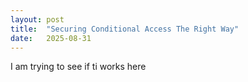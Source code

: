 ```yaml
---
layout: post
title:  "Securing Conditional Access The Right Way"
date:   2025-08-31
---
```


I am trying to see if ti works here